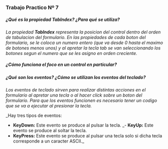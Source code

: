 ### **Trabajo Practico Nº 7**

##### **¿Qué es la propiedad TabIndex? ¿Para qué se utiliza?**

_La propiedad **TabIndex** representa la posicion del control dentro del orden de tabulacion del formulario.
  En las propiedades de cada boton del formulario, se le coloca un numero entero (que va desde 0 hasta el maximo de botones menos unos) y al apretar la tecla tab se van seleccionando los botones segun el numero que se les asigno en orden creciente._

##### **¿Cómo funciona el foco en un control en particular?**



##### **¿Qué son los eventos? ¿Cómo se utilizan los eventos del teclado?**

_Los eventos de teclado sirven para realizar distintas acciones en el formulario al apretar una tecla o al hacer click sobre un boton del formulario. Para que los eventos funcionen es necesario tener un codigo que se va a ejecutar al presionar la tecla._

_Hay tres tipos de eventos:
- **KeyDown:** Este evento se produce al pulsar la tecla.
_- **KeyUp:** Este evento se produce al soltar la tecla.
- **KeyPress:** Este evento se produce al pulsar una tecla solo si dicha tecla corresponde a un caracter ASCII._
